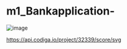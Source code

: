 # m1_Bankapplication-
![image](https://user-images.githubusercontent.com/77101903/161205409-b4368bc5-8a95-45e9-bea8-ab9812cc4ff3.png)


https://api.codiga.io/project/32339/score/svg
